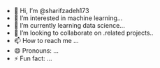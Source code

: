 - 👋 Hi, I’m @sharifzadeh173
- 👀 I’m interested in machine learning...
- 🌱 I’m currently learning data science...
- 💞️ I’m looking to collaborate on .related projects..
- 📫 How to reach me ...
- 😄 Pronouns: ...
- ⚡ Fun fact: ...

<!---
sharifzadeh173/sharifzadeh173 is a ✨ special ✨ repository because its `README.md` (this file) appears on your GitHub profile.
You can click the Preview link to take a look at your changes.
--->
